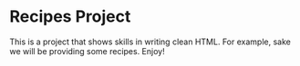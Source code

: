 # Recipes Project

This is a project that shows skills in writing clean HTML. For example, sake we will be providing some recipes. Enjoy!